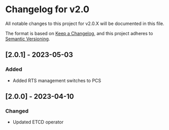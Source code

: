 # Changelog for v2.0

All notable changes to this project for v2.0.X will be documented in this file.

The format is based on [Keep a Changelog](https://keepachangelog.com/en/1.0.0/),
and this project adheres to [Semantic Versioning](https://semver.org/spec/v2.0.0.html).

## [2.0.1] - 2023-05-03

### Added
- Added RTS management switches to PCS

## [2.0.0] - 2023-04-10

### Changed
- Updated ETCD operator
